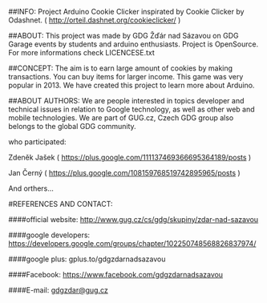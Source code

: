 ##INFO:
Project Arduino Cookie Clicker inspirated by Cookie Clicker by Odashnet. ( http://orteil.dashnet.org/cookieclicker/ )


##ABOUT:
This project was made by GDG Žďár nad Sázavou on GDG Garage events
by students and arduino enthusiasts. Project is OpenSource. For more informations check LICENCESE.txt


##CONCEPT:
The aim is to earn large amount of cookies by making transactions. You can buy items for larger income. This game was very popular
in 2013. We have created this project to learn more about Arduino. 


##ABOUT AUTHORS:
We are people interested in topics developer and technical issues 
in relation to Google technology, as well as other web and mobile technologies. 
We are part of GUG.cz, Czech GDG group also belongs to the global GDG community.

who participated:

Zdeněk Jašek ( https://plus.google.com/111137469366695364189/posts )

Jan Černý ( https://plus.google.com/108159768519742895965/posts )

And orthers...



#REFERENCES AND CONTACT:

####official website: http://www.gug.cz/cs/gdg/skupiny/zdar-nad-sazavou

####google developers: https://developers.google.com/groups/chapter/102250748568826837974/

####google plus: gplus.to/gdgzdarnadsazavou

####Facebook: https://www.facebook.com/gdgzdarnadsazavou

####E-mail: gdgzdar@gug.cz
